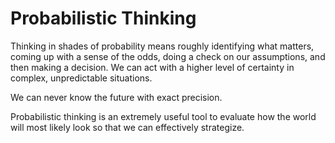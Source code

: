 # Probabilistic Thinking
Thinking in shades of probability means roughly identifying what matters, coming up with a sense of the odds, doing a check on our assumptions, and then making a decision. We can act with a higher level of certainty in complex, unpredictable situations. 

We can never know the future with exact precision. 

Probabilistic thinking is an extremely useful tool to evaluate how the world will most likely look so that we can effectively strategize.
